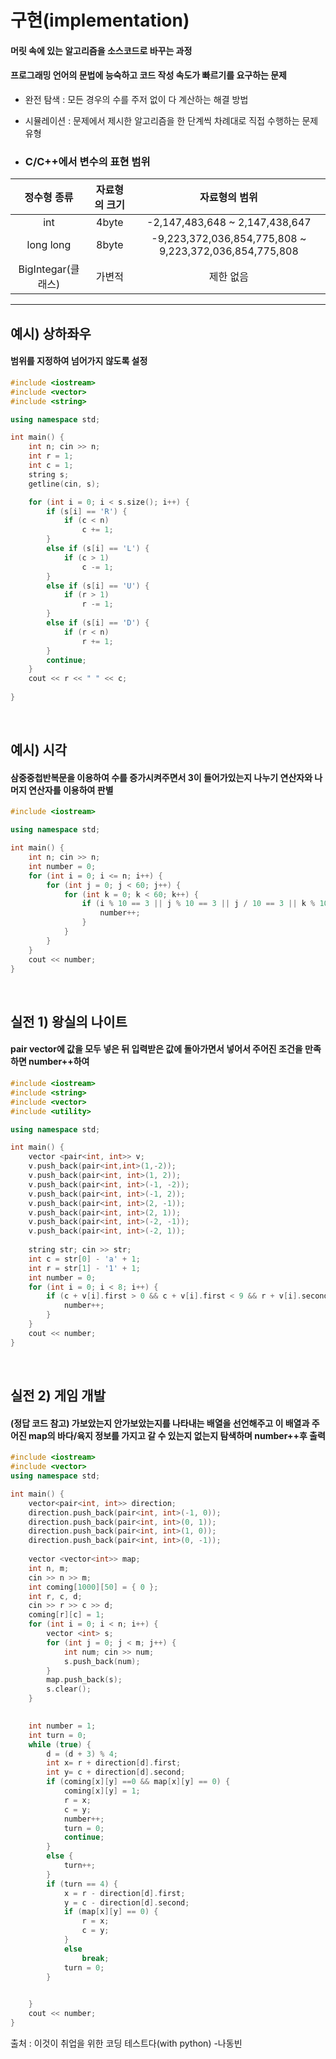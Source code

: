 # 구현(implementation)

#### 머릿 속에 있는 알고리즘을 소스코드로 바꾸는 과정
#### 프로그래밍 언어의 문법에 능숙하고 코드 작성 속도가 빠르기를 요구하는 문제
- 완전 탐색 : 모든 경우의 수를 주저 없이 다 계산하는 해결 방법
- 시뮬레이션 : 문제에서 제시한 알고리즘을 한 단계씩 차례대로 직접 수행하는 문제 유형

- ### C/C++에서 변수의 표현 범위

|정수형 종류|자료형의 크기|자료형의 범위|
|:---:|:---:|:---:|
|int|4byte|-2,147,483,648 ~ 2,147,438,647|
|long long|8byte|-9,223,372,036,854,775,808 ~ 9,223,372,036,854,775,808|
|BigIntegar(클래스)|가변적|제한 없음|

<hr>

## 예시) 상하좌우
#### 범위를 지정하여 넘어가지 않도록 설정
```cpp
#include <iostream>
#include <vector>
#include <string>

using namespace std;

int main() {
	int n; cin >> n;
	int r = 1;
	int c = 1;
	string s;
	getline(cin, s);

	for (int i = 0; i < s.size(); i++) {
		if (s[i] == 'R') {
			if (c < n)
				c += 1;
		}
		else if (s[i] == 'L') {
			if (c > 1)
				c -= 1;
		}
		else if (s[i] == 'U') {
			if (r > 1)
				r -= 1;
		}
		else if (s[i] == 'D') {
			if (r < n)
				r += 1;
		}
		continue;
	}
	cout << r << " " << c;
	
}
```
<br>

## 예시) 시각
#### 삼중중첩반복문을 이용하여 수를 증가시켜주면서 3이 들어가있는지 나누기 연산자와 나머지 연산자를 이용하여 판별
```cpp
#include <iostream>

using namespace std;

int main() {
	int n; cin >> n;
	int number = 0;
	for (int i = 0; i <= n; i++) {
		for (int j = 0; j < 60; j++) {
			for (int k = 0; k < 60; k++) {
				if (i % 10 == 3 || j % 10 == 3 || j / 10 == 3 || k % 10 == 3 || k / 10 == 3) {
					number++;
				}
			}
		}
	}
	cout << number;
}
```
<br>

## 실전 1)  왕실의 나이트
#### pair vector에 값을 모두 넣은 뒤 입력받은 값에 돌아가면서 넣어서 주어진 조건을 만족하면 number++하여 
```cpp
#include <iostream>
#include <string>
#include <vector>
#include <utility>

using namespace std;

int main() {
	vector <pair<int, int>> v;
	v.push_back(pair<int,int>(1,-2));
	v.push_back(pair<int, int>(1, 2));
	v.push_back(pair<int, int>(-1, -2));
	v.push_back(pair<int, int>(-1, 2));
	v.push_back(pair<int, int>(2, -1));
	v.push_back(pair<int, int>(2, 1));
	v.push_back(pair<int, int>(-2, -1));
	v.push_back(pair<int, int>(-2, 1));
	
	string str; cin >> str;
	int c = str[0] - 'a' + 1;
	int r = str[1] - '1' + 1;
	int number = 0;
	for (int i = 0; i < 8; i++) {
		if (c + v[i].first > 0 && c + v[i].first < 9 && r + v[i].second>0 && r + v[i].second < 9) {
			number++;
		}
	}
	cout << number;
}
```
<br>

## 실전 2) 게임 개발
#### (정답 코드 참고) 가보았는지 안가보았는지를 나타내는 배열을 선언해주고 이 배열과 주어진 map의 바다/육지 정보를 가지고 갈 수 있는지 없는지 탐색하며 number++후 출력


```cpp
#include <iostream>
#include <vector>
using namespace std;

int main() {
	vector<pair<int, int>> direction;
	direction.push_back(pair<int, int>(-1, 0));
	direction.push_back(pair<int, int>(0, 1));
	direction.push_back(pair<int, int>(1, 0));
	direction.push_back(pair<int, int>(0, -1));
	
	vector <vector<int>> map;
	int n, m;
	cin >> n >> m;
	int coming[1000][50] = { 0 };
	int r, c, d;
	cin >> r >> c >> d;
	coming[r][c] = 1;
	for (int i = 0; i < n; i++) {
		vector <int> s;
		for (int j = 0; j < m; j++) {
			int num; cin >> num;
			s.push_back(num);
		}
		map.push_back(s);
		s.clear();
	}

	
	int number = 1;
	int turn = 0;
	while (true) {
		d = (d + 3) % 4;
		int x= r + direction[d].first;
		int y= c + direction[d].second;
		if (coming[x][y] ==0 && map[x][y] == 0) {
			coming[x][y] = 1;
			r = x;
			c = y;
			number++;
			turn = 0;
			continue;
		}
		else {
			turn++;
		}
		if (turn == 4) {
			x = r - direction[d].first;
			y = c - direction[d].second;
			if (map[x][y] == 0) {
				r = x;
				c = y;
			}
			else
				break;
			turn = 0;
		}
		

	}
	cout << number;
}
```
출처 : 이것이 취업을 위한 코딩 테스트다(with python) -나동빈
